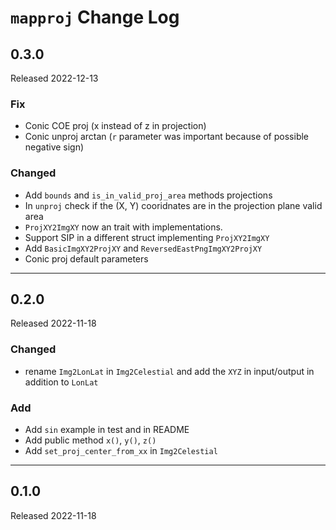 # `mapproj` Change Log

## 0.3.0

Released 2022-12-13

### Fix

* Conic COE proj (x instead of z in projection) 
* Conic unproj arctan (`r` parameter was important because of possible negative sign)

### Changed

* Add `bounds` and  `is_in_valid_proj_area` methods projections
* In `unproj` check if the (X, Y) cooridnates are in the projection plane valid area
* `ProjXY2ImgXY` now an trait with implementations.
* Support SIP in a different struct implementing `ProjXY2ImgXY`
* Add `BasicImgXY2ProjXY` and `ReversedEastPngImgXY2ProjXY`
* Conic proj default parameters

--------------------------------------------------------------------------------


## 0.2.0

Released 2022-11-18

### Changed

* rename `Img2LonLat` in `Img2Celestial` and add the `XYZ` in input/output
  in addition to `LonLat`

### Add

* Add `sin` example in test and in README
* Add public method `x()`, `y()`, `z()`
* Add `set_proj_center_from_xx` in `Img2Celestial`

--------------------------------------------------------------------------------


## 0.1.0

Released 2022-11-18


